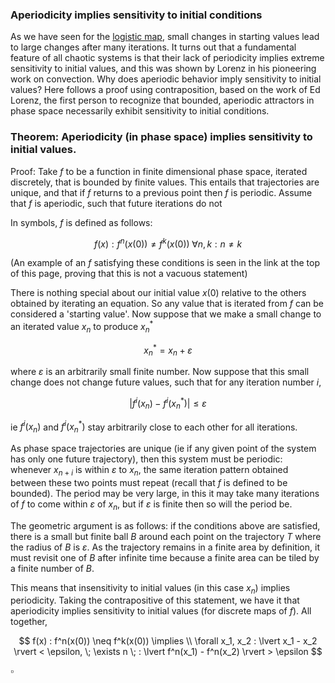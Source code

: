 ### Aperiodicity implies sensitivity to initial conditions

As we have seen for the [logistic map](https://blbadger.github.io/logistic-map.html), small changes in starting values lead to large changes after many iterations.  It turns out that a fundamental feature of all chaotic systems is that their lack of periodicity implies extreme sensitivity to initial values, and this was shown by Lorenz in his pioneering work on convection.  Why does aperiodic behavior imply sensitivity to initial values?  Here follows a proof using contraposition, based on the work of Ed Lorenz, the first person to recognize that bounded, aperiodic attractors in phase space necessarily exhibit sensitivity to initial conditions.

### Theorem: Aperiodicity (in phase space) implies sensitivity to initial values.

Proof: Take $f$ to be a function in finite dimensional phase space, iterated discretely, that is bounded by finite values.  This entails that trajectories are unique, and that if $f$ returns to a previous point then $f$ is periodic.  Assume that $f$ is aperiodic, such that future iterations do not 

In symbols, $f$ is defined as follows:

$$
f(x) : f^n(x(0)) \neq f^k(x(0)) \; \forall n, k : n \neq k
$$

(An example of an $f$ satisfying these conditions is seen in the link at the top of this page, proving that this is not a vacuous statement)

There is nothing special about our initial value $x(0)$ relative to the others obtained by iterating an equation.  So any value that is iterated from $f$ can be considered a 'starting value'.  Now suppose that we make a small change to an iterated value $x_n$ to produce $x_n^*$

$$ x_n^* =  x_n + \varepsilon  $$

where $\varepsilon$ is an arbitrarily small finite number. Now suppose that this small change does not change future values, such that for any iteration number $i$,

$$\lvert f^i(x_n) - f^i(x_n^*) \rvert \le \varepsilon $$ 

ie $f^i(x_n)$ and $f^i(x_n^*)$ stay arbitrarily close to each other for all iterations.

As phase space trajectories are unique (ie if any given point of the system has only one future trajectory), then this system must be periodic: whenever $x_{n+i}$ is within $\varepsilon$ to $x_n$, the same iteration pattern obtained between these two points must repeat (recall that $f$ is defined to be bounded). The period may be very large, in this it may take many iterations of $f$ to come within $\varepsilon$ of $x_n$, but if $\varepsilon$ is finite then so will the period be.  

The geometric argument is as follows: if the conditions above are satisfied, there is a small but finite ball $B$ around each point on the trajectory $T$ where the radius of $B$ is $\varepsilon$.  As the trajectory remains in a finite area by definition, it must revisit one of $B$ after infinite time because a finite area can be tiled by a finite number of $B$.

This means that insensitivity to initial values (in this case $x_n$) implies periodicity.  Taking the contrapositive of this statement, we have it that aperiodicity implies sensitivity to initial values (for discrete maps of $f$). All together, 

$$
f(x) : f^n(x(0)) \neq f^k(x(0)) \implies \\
\forall x_1, x_2 : \lvert x_1 - x_2 \rvert < \epsilon, \; \exists n \; : \lvert f^n(x_1) - f^n(x_2) \rvert > \epsilon
$$

$\square$


